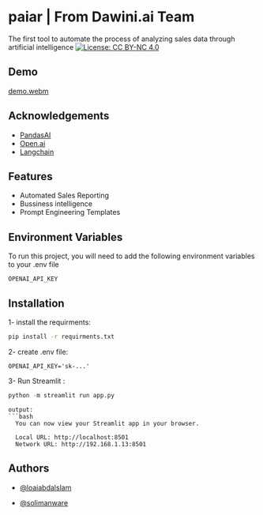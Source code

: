 
# paiar | From Dawini.ai Team

The first tool to automate the process of analyzing sales data through artificial intelligence
[![License: CC BY-NC 4.0](https://img.shields.io/badge/License-CC_BY--NC_4.0-lightgrey.svg)](https://creativecommons.org/licenses/by-nc/4.0/)





## Demo

[demo.webm](https://github.com/DawiniAI/paiar/assets/32424891/40fe42cc-6c01-4395-b293-bae0bc8426e2)



## Acknowledgements
 - [PandasAI](https://github.com/gventuri/pandas-ai)
 - [Open.ai](https://openai.com/)
 - [Langchain](https://python.langchain.com/docs/get_started/introduction)


## Features

- Automated Sales Reporting
- Bussiness intelligence
- Prompt Engineering Templates


## Environment Variables

To run this project, you will need to add the following environment variables to your .env file

`OPENAI_API_KEY`

## Installation
1- install the requirments:
```bash
pip install -r requirments.txt
```

2- create .env file:

```env
OPENAI_API_KEY='sk-...'
```
3- Run Streamlit :
```python 
python -m streamlit run app.py

```
```
output:
```bash
  You can now view your Streamlit app in your browser.

  Local URL: http://localhost:8501
  Network URL: http://192.168.1.13:8501
```


## Authors

- [@loaiabdalslam](https://www.github.com/loaiabdalslam)

- [@solimanware](https://github.com/solimanware)
